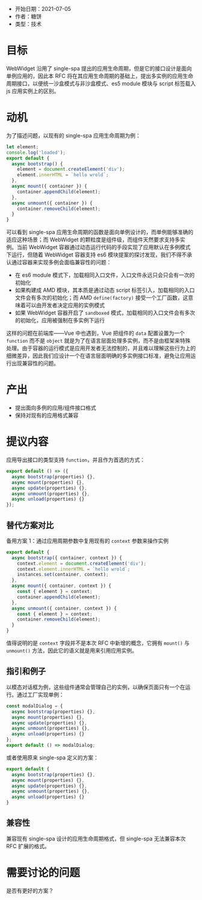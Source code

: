 
- 开始日期：2021-07-05
- 作者：糖饼
- 类型：技术

# 目标

WebWidget 沿用了 single-spa 提出的应用生命周期，但是它的接口设计是面向单例应用的，因此本 RFC 将在其应用生命周期的基础上，提出多实例的应用生命周期接口，以便统一沙盒模式与非沙盒模式、es5 module 模块与 script 标签载入 js 应用实例上的区别。

# 动机

为了描述问题，以现有的 single-spa 应用生命周期为例：

```js
let element;
console.log('loaded');
export default {
  async bootstrap() {
    element = document.createElement('div');
    element.innerHTML = `hello wrold`;
  },
  async mount({ container }) {
    container.appendChild(element);
  },
  async unmount({ container }) {
    container.removeChild(element);
  }
}
```

可以看到 single-spa 应用生命周期的函数是面向单例设计的，而单例能够准确的适应这种场景；而 WebWidget 的颗粒度是组件级，而组件天然要求支持多实例。当前 WebWidget 容器通过动态运行代码的手段实现了应用默认在多例模式下运行，但随着 WebWidget 容器支持 es6 模块提案的探讨发现，我们不得不承认通过容器来实现多例会面临兼容性的问题：

- 在 es6 module 模式下，加载相同入口文件，入口文件永远只会只会有一次的初始化
- 如果构建成 AMD 模块，其本质是通过动态 script 标签引入，加载相同的入口文件会有多次的初始化；而 AMD `define(factory)` 接受一个工厂函数，这意味着可以由开发者决定应用的实例模式
- 如果 WebWidget 容器开启了 `sandboxed` 模式，加载相同的入口文件会有多次的初始化，应用被强制在多实例下运行

这样的问题在前端库——Vue 中也遇到，Vue 把组件的 `data` 配置设置为一个 `function` 而不是 `object` 就是为了在语言层面处理多实例，而不是由框架来特殊处理。由于容器的运行模式是应用开发者无法控制的，并且难以理解这些行为上的细微差异，因此我们应设计一个在语言层面明确的多实例接口标准，避免让应用运行出现兼容性的问题。

# 产出

- 提出面向多例的应用/组件接口格式
- 保持对现有的应用格式兼容

# 提议内容

应用导出接口的类型支持 `function`，并且作为首选的方式：

```js
export default () => ({
  async bootstrap(properties) {},
  async mount(properties) {},
  async update(properties) {},
  async unmount(properties) {},
  async unload(properties) {}
});
```

## 替代方案对比

备用方案 1：通过应用周期参数中复用现有的 `context` 参数来操作实例

```js
export default {
  async bootstrap({ container, context }) {
    context.element = document.createElement('div');
    context.element.innerHTML = `hello wrold`;
    instances.set(container, context);
  },
  async mount({ container, context }) {
    const { element } = context;
    container.appendChild(element);
  },
  async unmount({ container, context }) {
    const { element } = context;
    container.removeChild(element);
  }
}
```

值得说明的是 `context` 字段并不是本次 RFC 中新增的概念，它拥有 `mount()` 与 `unmount()` 方法，因此它的语义就是用来引用应用实例。

## 指引和例子

以模态对话框为例，这些组件通常会管理自己的实例，以确保页面只有一个在运行。通过工厂实现单例：

```js
const modalDialog = {
  async bootstrap(properties) {},
  async mount(properties) {},
  async update(properties) {},
  async unmount(properties) {},
  async unload(properties) {}
};
export default () => modalDialog;
```

或者使用原来 single-spa 定义的方案：

```js
export default {
  async bootstrap(properties) {},
  async mount(properties) {},
  async update(properties) {},
  async unmount(properties) {},
  async unload(properties) {}
}
```

## 兼容性

兼容现有 single-spa 设计的应用生命周期格式，但 single-spa 无法兼容本次 RFC 扩展的格式。

# 需要讨论的问题

是否有更好的方案？